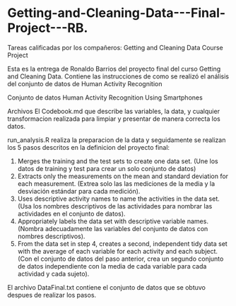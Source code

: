 # Getting-and-Cleaning-Data---Final-Project---RB.

Tareas calificadas por los compañeros: Getting and Cleaning Data Course Project

Esta es la entrega de Ronaldo Barrios del proyecto final del curso Getting and Cleaning Data. 
Contiene las instrucciones de como se realizó el análisis del conjunto de datos de Human Activity Recognition

Conjunto de datos
Human Activity Recognition Using Smartphones

Archivos 
El Codebook.md que describe las variables, la data, y cualquier transformacion realizada para limpiar y presentar de manera correcta los datos.

run_analysis.R realiza la preparacion de la data y seguidamente se realizan los 5 pasos descritos en la definicion del proyecto final: 

1. Merges the training and the test sets to create one data set.
(Une los datos de training y test para crear un solo conjunto de datos) 
2. Extracts only the measurements on the mean and standard deviation for each measurement. 
(Extrea solo las las mediciones de la media y la desviación estándar para cada medición).
3. Uses descriptive activity names to name the activities in the data set.
(Usa los nombres descriptivos de las actividades para nombrar las actividades en el conjunto de datos). 
4. Appropriately labels the data set with descriptive variable names. 
(Nombra adecuadamente las variables del conjunto de datos con nombres descriptivos). 
5. From the data set in step 4, creates a second, independent tidy data set with the average of each variable for each activity and each subject.
(Con el conjunto de datos del paso anterior, crea un segundo conjunto de datos independiente con la media de cada variable para cada actividad y cada sujeto). 

El archivo DataFinal.txt contiene el conjunto de datos que se obtuvo despues de realizar los pasos. 
